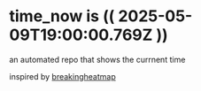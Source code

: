 # time_now is (( 2025-05-09T19:00:00.769Z ))

an automated repo that shows the currnent time

inspired by [breakingheatmap](https://github.com/breakingheatmap/breakingheatmap)